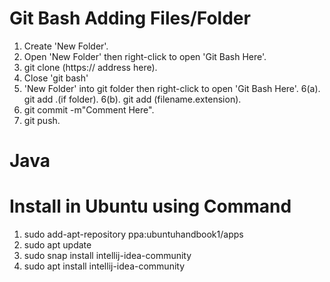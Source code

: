 # Git Bash Adding Files/Folder
1. Create 'New Folder'.
2. Open 'New Folder' then right-click to open 'Git Bash Here'.
3. git clone (https:// address here).
4. Close 'git bash'
5. 'New Folder' into git folder then right-click to open 'Git Bash Here'. 
        6(a). git add .(if folder). 
        6(b). git add (filename.extension).
7. git commit -m"Comment Here".
8. git push.






# Java
# Install in Ubuntu using Command
1. sudo add-apt-repository ppa:ubuntuhandbook1/apps
2. sudo apt update
3. sudo snap install intellij-idea-community
4. sudo apt install intellij-idea-community
